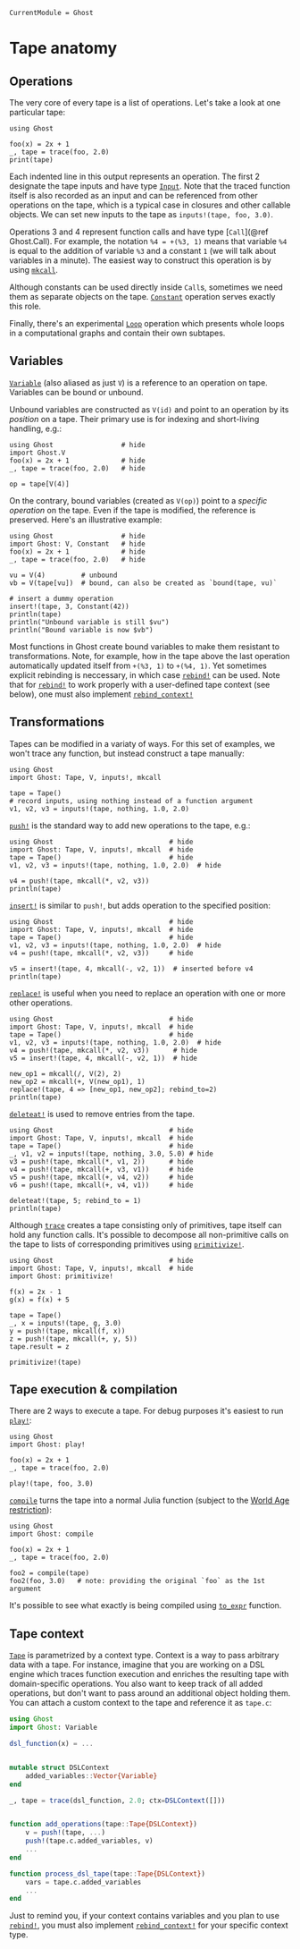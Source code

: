 ```@meta
CurrentModule = Ghost
```

# Tape anatomy

## Operations

The very core of every tape is a list of operations. Let's take a look at one particular tape:

```@example
using Ghost

foo(x) = 2x + 1
_, tape = trace(foo, 2.0)
print(tape)
```
Each indented line in this output represents an operation. The first 2 designate the tape inputs and have type [`Input`](@ref). Note that the traced function itself is also recorded as an input and can be referenced from other operations on the tape, which is a typical case in closures and other callable objects. We can set new inputs to the tape as `inputs!(tape, foo, 3.0)`.

Operations 3 and 4 represent function calls and have type [`Call`](@ref Ghost.Call). For example, the notation `%4 = +(%3, 1)` means that variable `%4` is equal to the addition of variable `%3` and a constant `1` (we will talk about variables in a minute). The easiest way to construct this operation is by using [`mkcall`](@ref).

Although constants can be used directly inside `Call`s, sometimes we need them as separate objects on the tape. [`Constant`](@ref) operation serves exactly this role.

Finally, there's an experimental [`Loop`](@ref) operation which presents whole loops in a computational graphs and contain their own subtapes.

## Variables

[`Variable`](@ref) (also aliased as just `V`) is a reference to  an operation on tape. Variables can be bound or unbound.

Unbound variables are constructed as `V(id)` and point to an operation by its _position_ on a tape. Their primary use is for indexing and short-living handling, e.g.:

```@example
using Ghost                 # hide
import Ghost.V
foo(x) = 2x + 1             # hide
_, tape = trace(foo, 2.0)   # hide

op = tape[V(4)]
```

On the contrary, bound variables (created as `V(op)`) point to a _specific operation_ on the tape. Even if the tape is modified, the reference is preserved. Here's an illustrative example:

```@example
using Ghost                 # hide
import Ghost: V, Constant   # hide
foo(x) = 2x + 1             # hide
_, tape = trace(foo, 2.0)   # hide

vu = V(4)         # unbound
vb = V(tape[vu])  # bound, can also be created as `bound(tape, vu)`

# insert a dummy operation
insert!(tape, 3, Constant(42))
println(tape)
println("Unbound variable is still $vu")
println("Bound variable is now $vb")
```

Most functions in Ghost create bound variables to make them resistant to transformations. Note, for example, how in the tape above the last operation automatically updated itself from `+(%3, 1)` to `+(%4, 1)`. Yet sometimes explicit rebinding is neccessary, in which case [`rebind!`](@ref) can be used. Note that for [`rebind!`](@ref) to work properly with a user-defined tape context (see below), one must also implement [`rebind_context!`](@ref)


## Transformations

Tapes can be modified in a variaty of ways. For this set of examples, we won't trace any function, but instead construct a tape manually:


```@example
using Ghost
import Ghost: Tape, V, inputs!, mkcall

tape = Tape()
# record inputs, using nothing instead of a function argument
v1, v2, v3 = inputs!(tape, nothing, 1.0, 2.0)
```

[`push!`](@ref) is the standard way to add new operations to the tape, e.g.:


```@example
using Ghost                             # hide
import Ghost: Tape, V, inputs!, mkcall  # hide
tape = Tape()                           # hide
v1, v2, v3 = inputs!(tape, nothing, 1.0, 2.0)  # hide

v4 = push!(tape, mkcall(*, v2, v3))
println(tape)
```

[`insert!`](@ref) is similar to `push!`, but adds operation to the specified position:


```@example
using Ghost                             # hide
import Ghost: Tape, V, inputs!, mkcall  # hide
tape = Tape()                           # hide
v1, v2, v3 = inputs!(tape, nothing, 1.0, 2.0)  # hide
v4 = push!(tape, mkcall(*, v2, v3))     # hide

v5 = insert!(tape, 4, mkcall(-, v2, 1))  # inserted before v4
println(tape)
```

[`replace!`](@ref) is useful when you need to replace an operation with one or more other operations.

```@example
using Ghost                             # hide
import Ghost: Tape, V, inputs!, mkcall  # hide
tape = Tape()                           # hide
v1, v2, v3 = inputs!(tape, nothing, 1.0, 2.0)  # hide
v4 = push!(tape, mkcall(*, v2, v3))      # hide
v5 = insert!(tape, 4, mkcall(-, v2, 1))  # hide

new_op1 = mkcall(/, V(2), 2)
new_op2 = mkcall(+, V(new_op1), 1)
replace!(tape, 4 => [new_op1, new_op2]; rebind_to=2)
println(tape)
```

[`deleteat!`](@ref) is used to remove entries from the tape.
```@example
using Ghost                             # hide
import Ghost: Tape, V, inputs!, mkcall  # hide
tape = Tape()                           # hide
_, v1, v2 = inputs!(tape, nothing, 3.0, 5.0) # hide
v3 = push!(tape, mkcall(*, v1, 2))      # hide
v4 = push!(tape, mkcall(+, v3, v1))     # hide
v5 = push!(tape, mkcall(+, v4, v2))     # hide
v6 = push!(tape, mkcall(+, v4, v1))     # hide

deleteat!(tape, 5; rebind_to = 1)
println(tape)
```

Although [`trace`](@ref) creates a tape consisting only of primitives, tape itself can hold any function calls. It's possible to decompose all non-primitive calls on the tape to lists of corresponding primitives using [`primitivize!`](@ref).

```@example
using Ghost                             # hide
import Ghost: Tape, V, inputs!, mkcall  # hide
import Ghost: primitivize!

f(x) = 2x - 1
g(x) = f(x) + 5

tape = Tape()
_, x = inputs!(tape, g, 3.0)
y = push!(tape, mkcall(f, x))
z = push!(tape, mkcall(+, y, 5))
tape.result = z

primitivize!(tape)
```


## Tape execution & compilation

There are 2 ways to execute a tape. For debug purposes it's easiest to run [`play!`](@ref):

```@example
using Ghost
import Ghost: play!

foo(x) = 2x + 1
_, tape = trace(foo, 2.0)

play!(tape, foo, 3.0)
```

[`compile`](@ref) turns the tape into a normal Julia function (subject to the [World Age restriction](https://discourse.julialang.org/t/how-to-bypass-the-world-age-problem/7012)):


```@example
using Ghost
import Ghost: compile

foo(x) = 2x + 1
_, tape = trace(foo, 2.0)

foo2 = compile(tape)
foo2(foo, 3.0)   # note: providing the original `foo` as the 1st argument
```
It's possible to see what exactly is being compiled using [`to_expr`](@ref) function.


## Tape context

[`Tape`](@ref) is parametrized by a context type. Context is a way to pass arbitrary data with a tape. For instance, imagine that you are working on a DSL engine which traces function execution and enriches the resulting tape with domain-specific operations. You also want to keep track of all added operations, but don't want to pass around an additional object holding them. You can attach a custom context to the tape and reference it as `tape.c`:

```julia
using Ghost
import Ghost: Variable

dsl_function(x) = ...


mutable struct DSLContext
    added_variables::Vector{Variable}
end

_, tape = trace(dsl_function, 2.0; ctx=DSLContext([]))


function add_operations(tape::Tape{DSLContext})
    v = push!(tape, ...)
    push!(tape.c.added_variables, v)
    ...
end

function process_dsl_tape(tape::Tape{DSLContext})
    vars = tape.c.added_variables
    ...
end
```

Just to remind you, if your context contains variables and you plan to use [`rebind!`](@ref), you must also implement [`rebind_context!`](@ref) for your specific context type.